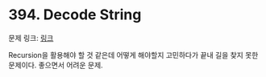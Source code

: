 # 394. Decode String

문제 링크: [링크](https://leetcode.com/problems/decode-string/description/)

Recursion을 활용해야 할 것 같은데 어떻게 해야할지 고민하다가 끝내 길을 찾지 못한 문제이다. 좋으면서 어려운 문제.